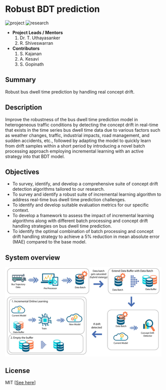 # Robust BDT prediction

![project] ![research]

- <b>Project Leads / Mentors</b>
    1. Dr. T. Uthayasanker
    2. R. Shiveswarran
- <b>Contributors</b>
    1. S. Kajanan
    2. A. Kesavi
    3. S. Gopinath

## Summary

Robust bus dwell time prediction by handling real concept drift.

## Description

Improve the robustness of the bus dwell time prediction model in heterogeneous traffic conditions by detecting the concept drift in real-time that exists in the time series bus dwell time data due to various factors such as weather changes, traffic, industrial impacts, road management, and sudden accidents, etc., followed by adapting the model to quickly learn from drift samples within a short period by introducing a novel batch processing approach employing incremental learning with an active strategy into that BDT model.​

## Objectives

- To survey, identify, and develop a comprehensive suite of concept drift detection algorithms tailored to our research.​
- To survey and identify a robust suite of incremental learning algorithm to address real-time bus dwell time prediction challenges.​
- To identify and develop suitable evaluation metrics for our specific context.​
- To develop a framework to assess the impact of incremental learning algorithms along with different batch processing and concept drift handling strategies on bus dwell time prediction.​
- To identify the optimal combination of batch processing and concept drift handling strategy to achieve a 5% reduction in mean absolute error (MAE) compared to the base model.

## System overview

![sys-overview](./images/sys-overview.jpg)

## License

MIT [[See here](https://github.com/kajanan1212/robust-bdt-prediction/blob/master/LICENSE)]


[project]: https://img.shields.io/badge/-Project-blue
[research]: https://img.shields.io/badge/-Research-yellowgreen
